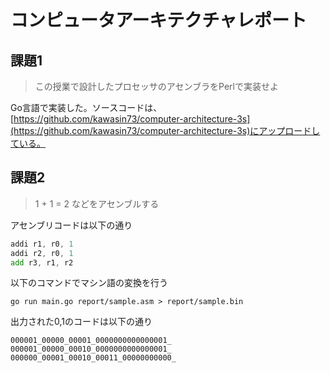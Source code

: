 # コンピュータアーキテクチャレポート

## 課題1

> この授業で設計したプロセッサのアセンブラをPerlで実装せよ

Go言語で実装した。ソースコードは、[https://github.com/kawasin73/computer-architecture-3s](https://github.com/kawasin73/computer-architecture-3s)にアップロードしている。

## 課題2

> 1 + 1 = 2 などをアセンブルする

アセンブリコードは以下の通り

```:sample.asm
addi r1, r0, 1
addi r2, r0, 1
add r3, r1, r2
```

以下のコマンドでマシン語の変換を行う

```
go run main.go report/sample.asm > report/sample.bin
```

出力された0,1のコードは以下の通り

```:sample.bin
000001_00000_00001_0000000000000001_
000001_00000_00010_0000000000000001_
000000_00001_00010_00011_00000000000_

```

